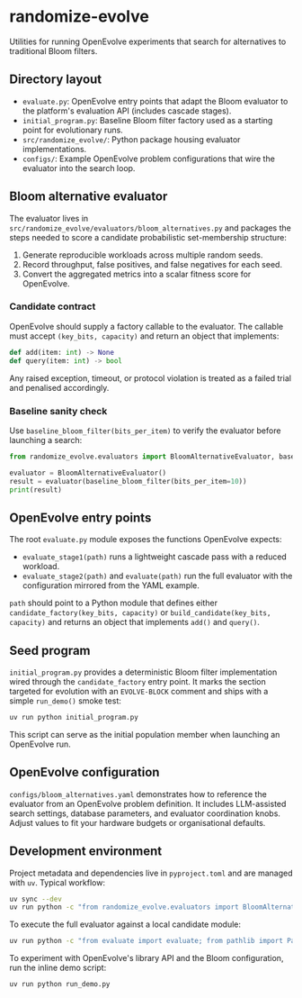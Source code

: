 # randomize-evolve

Utilities for running OpenEvolve experiments that search for alternatives to
traditional Bloom filters.

## Directory layout

- `evaluate.py`: OpenEvolve entry points that adapt the Bloom evaluator to the
  platform's evaluation API (includes cascade stages).
- `initial_program.py`: Baseline Bloom filter factory used as a starting point
  for evolutionary runs.
- `src/randomize_evolve/`: Python package housing evaluator implementations.
- `configs/`: Example OpenEvolve problem configurations that wire the evaluator
  into the search loop.

## Bloom alternative evaluator

The evaluator lives in
`src/randomize_evolve/evaluators/bloom_alternatives.py` and packages the steps
needed to score a candidate probabilistic set-membership structure:

1. Generate reproducible workloads across multiple random seeds.
2. Record throughput, false positives, and false negatives for each seed.
3. Convert the aggregated metrics into a scalar fitness score for OpenEvolve.

### Candidate contract

OpenEvolve should supply a factory callable to the evaluator. The callable must
accept `(key_bits, capacity)` and return an object that implements:

```python
def add(item: int) -> None
def query(item: int) -> bool
```

Any raised exception, timeout, or protocol violation is treated as a failed
trial and penalised accordingly.

### Baseline sanity check

Use `baseline_bloom_filter(bits_per_item)` to verify the evaluator before
launching a search:

```python
from randomize_evolve.evaluators import BloomAlternativeEvaluator, baseline_bloom_filter

evaluator = BloomAlternativeEvaluator()
result = evaluator(baseline_bloom_filter(bits_per_item=10))
print(result)
```

## OpenEvolve entry points

The root `evaluate.py` module exposes the functions OpenEvolve expects:

- `evaluate_stage1(path)` runs a lightweight cascade pass with a reduced
  workload.
- `evaluate_stage2(path)` and `evaluate(path)` run the full evaluator with the
  configuration mirrored from the YAML example.

`path` should point to a Python module that defines either
`candidate_factory(key_bits, capacity)` or `build_candidate(key_bits, capacity)`
and returns an object that implements `add()` and `query()`.

## Seed program

`initial_program.py` provides a deterministic Bloom filter implementation wired
through the `candidate_factory` entry point. It marks the section targeted for
evolution with an `EVOLVE-BLOCK` comment and ships with a simple `run_demo()`
smoke test:

```bash
uv run python initial_program.py
```

This script can serve as the initial population member when launching an
OpenEvolve run.

## OpenEvolve configuration

`configs/bloom_alternatives.yaml` demonstrates how to reference the evaluator
from an OpenEvolve problem definition. It includes LLM-assisted search settings,
database parameters, and evaluator coordination knobs. Adjust values to fit your
hardware budgets or organisational defaults.

## Development environment

Project metadata and dependencies live in `pyproject.toml` and are managed with
`uv`. Typical workflow:

```bash
uv sync --dev
uv run python -c "from randomize_evolve.evaluators import BloomAlternativeEvaluator, baseline_bloom_filter; print(BloomAlternativeEvaluator()(baseline_bloom_filter(10)))"
```

To execute the full evaluator against a local candidate module:

```bash
uv run python -c "from evaluate import evaluate; from pathlib import Path; print(evaluate(Path('initial_program.py')))"
```

To experiment with OpenEvolve's library API and the Bloom configuration, run the
inline demo script:

```bash
uv run python run_demo.py
```
